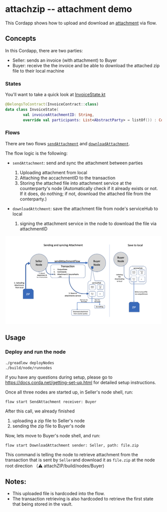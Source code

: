 # attachzip -- attachment demo

This Cordapp shows how to upload and download an [attachment](https://training.corda.net/corda-details/attachments/) via flow.


## Concepts

In this Cordapp, there are two parties:
* Seller: sends an invoice (with attachment) to Buyer
* Buyer: receive the the invoice and be able to download the attached zip file to their local machine


### States

You'll want to take a quick look at [InvoiceState.kt](./contracts-kotlin/src/main/kotlin/net/corda/examples/sendfile/states/InvoiceState.kt)

```kotlin
@BelongsToContract(InvoiceContract::class)
data class InvoiceState(
        val invoiceAttachmentID: String,
        override val participants: List<AbstractParty> = listOf()) : ContractState
```


### Flows

There are two flows [`sendAttachment`](./workflows-kotlin/src/main/kotlin/net/corda/examples/sendfile/flows/SendAttachment.kt) and [`downloadAttachment`](./workflows-kotlin/src/main/kotlin/net/corda/examples/sendfile/flows/DownloadAttachment.kt).

The flow logic is the following:

* `sendAttachment`: send and sync the attachment between parties
  1. Uploading attachment from local
  2. Attaching the accachmentID to the transaction
  3. Storing the attached file into attachment service at the counterparty's node (Automatically check if it already exists or not. If it does, do nothing; if not, download the attached file from the conterparty.)

* `downloadAttchment`: save the attachment file from node's serviceHub to local
  1. signing the attachment service in the node to download the file via attachmentID

![alt text](./graph.png)


## Usage

### Deploy and run the node
```
./greadlew deployNodes
./build/node/runnodes
```
if you have any questions during setup, please go to https://docs.corda.net/getting-set-up.html for detailed setup instructions.

Once all three nodes are started up, in Seller's node shell, run:
```
flow start SendAttachment receiver: Buyer
```
After this call, we already finished
1. uploading a zip file to Seller's node
2. sending the zip file to Buyer's node

Now, lets move to Buyer's node shell, and run:
```
flow start DownloadAttachment sender: Seller, path: file.zip
```
This command is telling the node to retrieve attachment from the transaction that is sent by `Seller`and download it as `file.zip` at the node root direction （⚠️ attachZIP/build/nodes/Buyer)



## Notes:

* This uploaded file is hardcoded into the flow.
* The transaction retrieving is also hardcoded to retrieve the first state that being stored in the vault.

